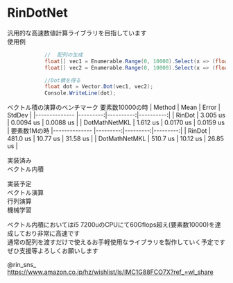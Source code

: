 # RinDotNet

汎用的な高速数値計算ライブラリを目指しています  
使用例
  
```csharp
            //  配列の生成
            float[] vec1 = Enumerable.Range(0, 10000).Select(x => (float)x).ToArray();
            float[] vec2 = Enumerable.Range(0, 10000).Select(x => (float)2 * x).ToArray();

            //Dot積を得る
            float dot = Vector.Dot(vec1, vec2);
            Console.WriteLine(dot);
```
ベクトル積の演算のベンチマーク
要素数10000の時
|        Method |     Mean |     Error |    StdDev |
|-------------- |---------:|----------:|----------:|
|        RinDot | 3.005 us | 0.0094 us | 0.0088 us |
| DotMathNetMKL | 1.612 us | 0.0170 us | 0.0159 us |
要素数1Mの時
|-------------- |---------:|---------:|---------:|
|        RinDot | 481.0 us | 10.77 us | 31.58 us |
| DotMathNetMKL | 510.7 us | 10.12 us | 26.85 us |


実装済み  
ベクトル内積
  
実装予定  
ベクトル演算  
行列演算  
機械学習  
  
ベクトル内積においてはi5 7200uのCPUにて60Gflops超え(要素数10000)を達成しており非常に高速です  
通常の配列を渡すだけで使えるお手軽使用なライブラリを製作していく予定です  
ぜひ支援等よろしくお願いします  
  
@rin_sns_  
https://www.amazon.co.jp/hz/wishlist/ls/IMC1G88FCO7X?ref_=wl_share
